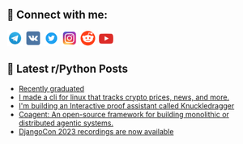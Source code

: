 ## 🔎 Connect with me:
[<img src="https://github.com/bullbesh/bullbesh/blob/main/images/Telegram.png" width="32" height="32" />](https://t.me/bullbesh)
[<img src="https://github.com/bullbesh/bullbesh/blob/main/images/VK.png" width="32" height="32" />](https://vk.com/bullbesh)
[<img src="https://github.com/bullbesh/bullbesh/blob/main/images/Twitter.png" width="32" height="32" />](https://twitter.com/bullbesh1)
[<img src="https://github.com/bullbesh/bullbesh/blob/main/images/Instagram.png" width="32" height="32" />](https://www.instagram.com/bullbesh)
[<img src="https://github.com/bullbesh/bullbesh/blob/main/images/Reddit.png" width="32" height="32" />](https://www.reddit.com/user/bullbesh)
[<img src="https://github.com/bullbesh/bullbesh/blob/main/images/YouTube.png" width="32" height="32" />](https://www.youtube.com/channel/UCtfjRs6uzgq5mfm8S06WTcg)

## 📕 Latest r/Python Posts
<!-- BLOG-POST-LIST:START -->
- [Recently graduated](https://www.reddit.com/r/Python/comments/1i7g04g/recently_graduated/)
- [I made a cli for linux that tracks crypto prices, news, and more.](https://www.reddit.com/r/Python/comments/1i7f649/i_made_a_cli_for_linux_that_tracks_crypto_prices/)
- [I&#39;m building an Interactive proof assistant called Knuckledragger](https://www.reddit.com/r/Python/comments/1i7cd8m/im_building_an_interactive_proof_assistant_called/)
- [Coagent: An open-source framework for building monolithic or distributed agentic systems.](https://www.reddit.com/r/Python/comments/1i78qu0/coagent_an_opensource_framework_for_building/)
- [DjangoCon 2023 recordings are now available](https://www.reddit.com/r/Python/comments/1i77bun/djangocon_2023_recordings_are_now_available/)
<!-- BLOG-POST-LIST:END -->
